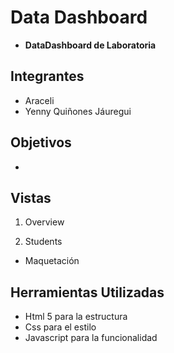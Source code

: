 # Data Dashboard

* **DataDashboard de Laboratoria** 


## Integrantes
- Araceli 
- Yenny Quiñones Jáuregui

## Objetivos
- 

## Vistas
1. Overview


2. Students

- Maquetación



## Herramientas Utilizadas
- Html 5 para la estructura
- Css para el estilo
- Javascript para la funcionalidad

### 